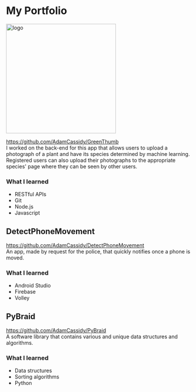 # My Portfolio
<img src="https://github.com/AdamCassidy/GreenThumb/blob/master/resources/logo.png" alt="logo" width="300"/>  

https://github.com/AdamCassidy/GreenThumb  
I worked on the back-end for this app that allows users to upload a photograph of a plant and have its species determined by machine learning. Registered users can also upload their photographs to the appropriate species' page where they can be seen by other users.

### What I learned
* RESTful APIs
* Git
* Node.js
* Javascript
  
  
## DetectPhoneMovement
https://github.com/AdamCassidy/DetectPhoneMovement  
An app, made by request for the police, that quickly notifies once a phone is moved.

### What I learned
* Android Studio
* Firebase
* Volley
  
  
## PyBraid  
https://github.com/AdamCassidy/PyBraid  
A software library that contains various and unique data structures and algorithms.

### What I learned
* Data structures
* Sorting algorithms
* Python
